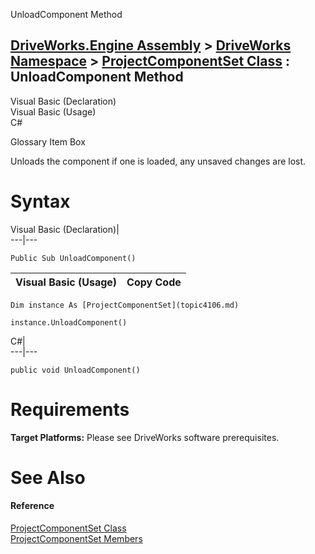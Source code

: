 UnloadComponent Method   
  
[DriveWorks.Engine Assembly](topic2156.md) > [DriveWorks Namespace](topic2159.md) > [ProjectComponentSet Class](topic4106.md) : UnloadComponent Method  
---  
  
Visual Basic (Declaration)    
Visual Basic (Usage)    
C# 

Glossary Item Box

Unloads the component if one is loaded, any unsaved changes are lost. 

# Syntax

Visual Basic (Declaration)|   
---|---  
      
    
    Public Sub UnloadComponent()   
  
Visual Basic (Usage)| Copy Code  
---|---  
      
    
    Dim instance As [ProjectComponentSet](topic4106.md)
     
    instance.UnloadComponent()  
  
C#|   
---|---  
      
    
    public void UnloadComponent()  
  
# Requirements

**Target Platforms:** Please see DriveWorks software prerequisites.

# See Also

#### Reference

[ProjectComponentSet Class](topic4106.md)   
[ProjectComponentSet Members](topic4107.md)


